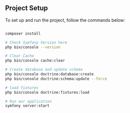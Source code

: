 ## Project Setup

To set up and run the project, follow the commands below:
```bash

composer install

# Check Symfony Version here
php bin/console --version

# Clear Cache
php bin/console cache:clear

# Create database and update schema
php bin/console doctrine:database:create
php bin/console doctrine:schema:update --force

# load fixtures
php bin/console doctrine:fixtures:load

# Run our application
symfony server:start
```
